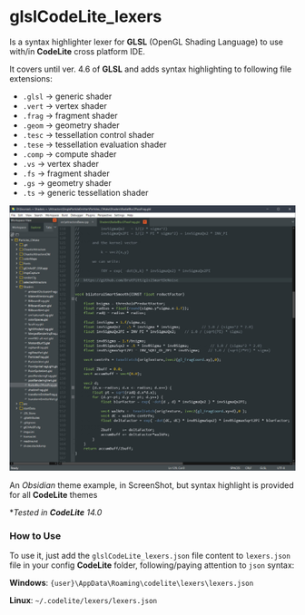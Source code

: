 # glslCodeLite_lexers

Is a syntax highlighter lexer for **GLSL** (OpenGL Shading Language) to use with/in **CodeLite** cross platform IDE.

It covers until ver. 4.6 of **GLSL** and adds syntax highlighting to following file extensions:

 - `.glsl` → generic shader
 - `.vert` → vertex shader
 - `.frag` → fragment shader
 - `.geom` → geometry shader
 - `.tesc` → tessellation control shader
 - `.tese` → tessellation evaluation shader
 - `.comp` → compute shader
 - `.vs` → vertex shader
 - `.fs` → fragment shader
 - `.gs` → geometry shader
 - `.ts` → generic tessellation shader



![](https://raw.githubusercontent.com/BrutPitt/glslCodeLite_lexers/master/screenShot.jpg)

An *Obsidian* theme example, in ScreenShot, but syntax highlight is provided for all **CodeLite** themes

**Tested in **CodeLite** 14.0*

### How to Use
To use it, just add the `glslCodeLite_lexers.json` file content to `lexers.json` file in your config **CodeLite** folder, following/paying attention to `json` syntax:

**Windows**: `{user}\AppData\Roaming\codelite\lexers\lexers.json`

**Linux**: `~/.codelite/lexers/lexers.json`

